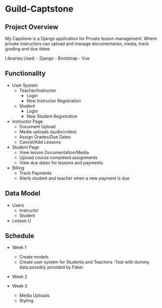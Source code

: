 # Guild-Captstone

## Project Overview
My Capstone is a Django application for Private lesson management. Where private instructors can upload and manage documentation, media, track grading and due dates

Libraries Used:
    - Django
    - Bootstrap
    - Vue
## Functionality
- User System
    - Teacher/Instructor
        - Login
        - New Instructor Registration
    - Student
        - Login
        - New Student Registration
- Instructor Page
    - Document Upload
    - Media uploads (audio/video)
    - Assign Grades/Due Dates
    - Cancel/Add Lessons
- Student Page
    - View lesson Documentation/Media
    - Upload course completed assignments
    - View due dates for lessons and payments
- Billing
    - Track Payments
    - Alerts student and teacher when a new payment is due
## Data Model
- Users
    - Instructor
    - Student
- Lesson U

## Schedule
- Week 1
    - Create models
    - Create user system for Students and Teachers
        -Test with dummy data possibly provided by Faker
- Week 2

- Week 3
    - Media Uploads
    - Styling